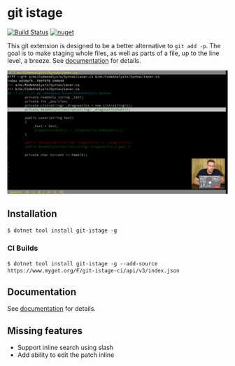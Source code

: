 # git istage

[![Build Status](https://terrajobst.visualstudio.com/git-istage/_apis/build/status/terrajobst.git-istage?branchName=main)](https://terrajobst.visualstudio.com/git-istage/_build/latest?definitionId=14) [![nuget](https://img.shields.io/nuget/v/git-istage.svg)](https://www.nuget.org/packages/git-istage/)

This git extension is designed to be a better alternative to `git add -p`.
The goal is to make staging whole files, as well as parts of a file, up to
the line level, a breeze. See [documentation](docs/about.md) for details.

[![](docs/thumbnail.png)](https://www.youtube.com/watch?v=2nNJly4uim0)

## Installation

    $ dotnet tool install git-istage -g

### CI Builds

    $ dotnet tool install git-istage -g --add-source https://www.myget.org/F/git-istage-ci/api/v3/index.json

## Documentation

See [documentation](docs/about.md) for details.

## Missing features

* Support inline search using slash
* Add ability to edit the patch inline